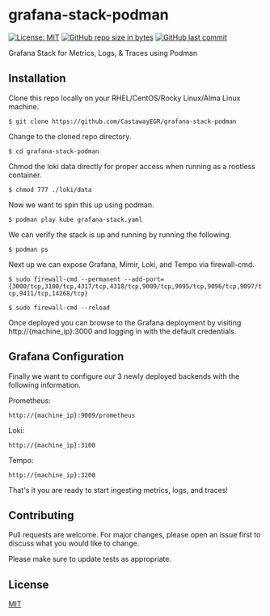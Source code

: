 grafana-stack-podman
=========
[![License: MIT](https://img.shields.io/badge/License-MIT-brightgreen.svg)](https://opensource.org/licenses/MIT)
[![GitHub repo size in bytes](https://img.shields.io/github/repo-size/CastawayEGR/ocpnv.svg?logoColor=brightgreen)](https://github.com/CastawayEGR/ocpnv)
[![GitHub last commit](https://img.shields.io/github/last-commit/CastawayEGR/ocpnv.svg?logoColor=brightgreen)](https://github.com/CastawayEGR/ocpnv)

Grafana Stack for Metrics, Logs, & Traces using Podman

## Installation

Clone this repo locally on your RHEL/CentOS/Rocky Linux/Alma Linux machine.

```$ git clone https://github.com/CastawayEGR/grafana-stack-podman```

Change to the cloned repo directory.

```$ cd grafana-stack-podman```

Chmod the loki data directly for proper access when running as a rootless container.

```$ chmod 777 ./loki/data```

Now we want to spin this up using podman.

```$ podman play kube grafana-stack.yaml```

We can verify the stack is up and running by running the following.

```$ podman ps```

Next up we can expose Grafana, Mimir, Loki, and Tempo via firewall-cmd.

```$ sudo firewall-cmd --permanent --add-port={3000/tcp,3100/tcp,4317/tcp,4318/tcp,9009/tcp,9095/tcp,9096/tcp,9097/tcp,9411/tcp,14268/tcp}```

```$ sudo firewall-cmd --reload```

Once deployed you can browse to the Grafana deployment by visiting http://{machine_ip}:3000 and logging in with the default credentials.

## Grafana Configuration

Finally we want to configure our 3 newly deployed backends with the following information.

Prometheus: 

```http://{machine_ip}:9009/prometheus```

Loki: 

```http://{machine_ip}:3100```

Tempo: 

```http://{machine_ip}:3200```

That's it you are ready to start ingesting metrics, logs, and traces!

## Contributing
Pull requests are welcome. For major changes, please open an issue first to discuss what you would like to change.

Please make sure to update tests as appropriate.

## License
[MIT](https://choosealicense.com/licenses/mit/)

